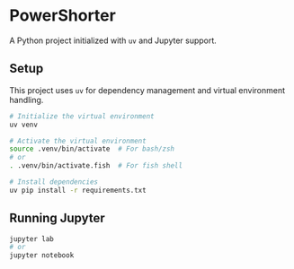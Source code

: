 # PowerShorter

A Python project initialized with `uv` and Jupyter support.

## Setup

This project uses `uv` for dependency management and virtual environment handling.

```bash
# Initialize the virtual environment
uv venv

# Activate the virtual environment
source .venv/bin/activate  # For bash/zsh
# or
. .venv/bin/activate.fish  # For fish shell

# Install dependencies
uv pip install -r requirements.txt
```

## Running Jupyter

```bash
jupyter lab
# or
jupyter notebook
```
